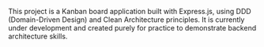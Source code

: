This project is a Kanban board application built with Express.js, using DDD (Domain-Driven Design) and Clean Architecture principles. It is currently under development and created purely for practice to demonstrate backend architecture skills.
